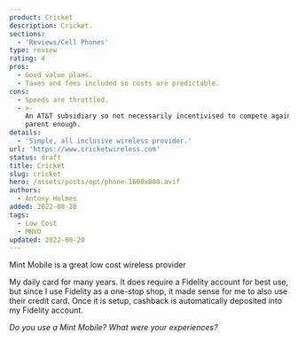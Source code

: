 ```yaml
---
product: Cricket
description: Cricket.
sections:
  - 'Reviews/Cell Phones'
type: review
rating: 4
pros:
  - Good value plans.
  - Taxes and fees included so costs are predictable.
cons:
  - Speeds are throttled.
  - >-
    An AT&T subsidiary so not necessarily incentivised to compete against its
    parent enough.
details:
  - 'Simple, all inclusive wireless provider.'
url: 'https://www.cricketwireless.com'
status: draft
title: Cricket
slug: cricket
hero: /assets/posts/opt/phone-1600x800.avif
authors:
  - Antony Holmes
added: 2022-08-20
tags:
  - Low Cost
  - MNVO
updated: 2022-08-20
---
```


Mint Mobile is a great low cost wireless provider

<!-- more -->

My daily card for many years. It does require a Fidelity account for best use, but since I use Fidelity as a one-stop shop, it made sense for me to also use their credit card. Once it is setup, cashback is automatically deposited into my Fidelity account.

_Do you use a Mint Mobile? What were your experiences?_
